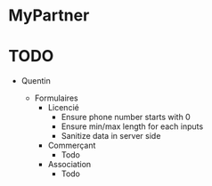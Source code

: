 # MyPartner

# TODO

* Quentin
    
     - Formulaires
        - Licencié
            - Ensure phone number starts with 0
            - Ensure min/max length for each inputs
            - Sanitize data in server side
        - Commerçant
            - Todo
        - Association
            - Todo